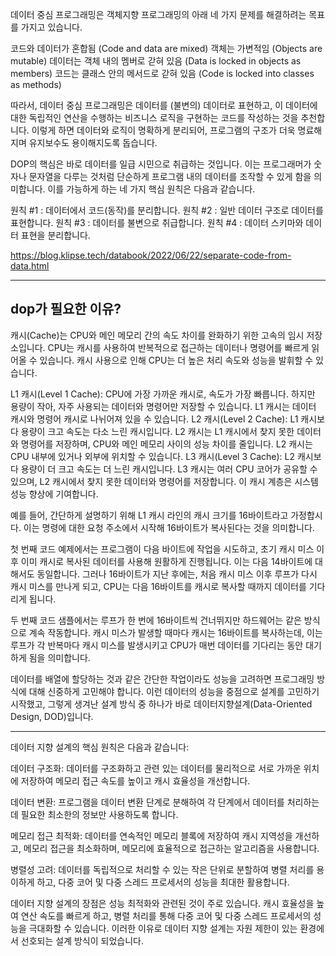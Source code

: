 데이터 중심 프로그래밍은 객체지향 프로그래밍의 아래 네 가지 문제를 해결하려는 목표를 가지고 있습니다.

코드와 데이터가 혼합됨 (Code and data are mixed)
객체는 가변적임 (Objects are mutable)
데이터는 객체 내의 멤버로 갇혀 있음 (Data is locked in objects as members)
코드는 클래스 안의 메서드로 갇혀 있음 (Code is locked into classes as methods)

따라서, 데이터 중심 프로그래밍은 데이터를 (불변의) 데이터로 표현하고, 이 데이터에 대한 독립적인 연산을 수행하는 비즈니스 로직을 구현하는 코드를 작성하는 것을 추천합니다. 이렇게 하면 데이터와 로직이 명확하게 분리되어, 프로그램의 구조가 더욱 명료해지며 유지보수도 용이해지도록 돕습니다.

DOP의 핵심은 바로 데이터를 일급 시민으로 취급하는 것입니다. 이는 프로그래머가 숫자나 문자열을 다루는 것처럼 단순하게 프로그램 내의 데이터를 조작할 수 있게 함을 의미합니다. 이를 가능하게 하는 네 가지 핵심 원칙은 다음과 같습니다.

원칙 #1 : 데이터에서 코드(동작)를 분리합니다.
원칙 #2 : 일반 데이터 구조로 데이터를 표현합니다.
원칙 #3 : 데이터를 불변으로 취급합니다.
원칙 #4 : 데이터 스키마와 데이터 표현을 분리합니다.

https://blog.klipse.tech/databook/2022/06/22/separate-code-from-data.html

---

## dop가 필요한 이유?

캐시(Cache)는 CPU와 메인 메모리 간의 속도 차이를 완화하기 위한 고속의 임시 저장소입니다. CPU는 캐시를 사용하여 반복적으로 접근하는 데이터나 명령어를 빠르게 읽어올 수 있습니다.  캐시 사용으로 인해 CPU는 더 높은 처리 속도와 성능을 발휘할 수 있습니다.

L1 캐시(Level 1 Cache): CPU에 가장 가까운 캐시로, 속도가 가장 빠릅니다. 하지만 용량이 작아, 자주 사용되는 데이터와 명령어만 저장할 수 있습니다. L1 캐시는 데이터 캐시와 명령어 캐시로 나뉘어져 있을 수 있습니다.
L2 캐시(Level 2 Cache): L1 캐시보다 용량이 크고 속도는 다소 느린 캐시입니다. L2 캐시는 L1 캐시에서 찾지 못한 데이터와 명령어를 저장하며, CPU와 메인 메모리 사이의 성능 차이를 줄입니다. L2 캐시는 CPU 내부에 있거나 외부에 위치할 수 있습니다.
L3 캐시(Level 3 Cache): L2 캐시보다 용량이 더 크고 속도는 더 느린 캐시입니다. L3 캐시는 여러 CPU 코어가 공유할 수 있으며, L2 캐시에서 찾지 못한 데이터와 명령어를 저장합니다. 이 캐시 계층은 시스템 성능 향상에 기여합니다.

예를 들어, 간단하게 설명하기 위해 L1 캐시 라인의 캐시 크기를 16바이트라고 가정합시다. 이는 명령에 대한 요청 주소에서 시작해 16바이트가 복사된다는 것을 의미합니다.

첫 번째 코드 예제에서는 프로그램이 다음 바이트에 작업을 시도하고, 초기 캐시 미스 이후 이미 캐시로 복사된 데이터를 사용해 원활하게 진행됩니다. 이는 다음 14바이트에 대해서도 동일합니다. 그러나 16바이트가 지난 후에는, 처음 캐시 미스 이후 루프가 다시 캐시 미스를 만나게 되고, CPU는 다음 16바이트를 캐시로 복사할 때까지 데이터를 기다리게 됩니다.

두 번째 코드 샘플에서는 루프가 한 번에 16바이트씩 건너뛰지만 하드웨어는 같은 방식으로 계속 작동합니다. 캐시 미스가 발생할 때마다 캐시는 16바이트를 복사하는데, 이는 루프가 각 반복마다 캐시 미스를 발생시키고 CPU가 매번 데이터를 기다리는 동안 대기하게 됨을 의미합니다.

데이터를 배열에 할당하는 것과 같은 간단한 작업이라도 성능을 고려하면 프로그래밍 방식에 대해 신중하게 고민해야 합니다. 이런 데이터의 성능을 중점으로 설계를 고민하기 시작했고, 그렇게 생겨난 설계 방식 중 하나가 바로 데이터지향설계(Data-Oriented Design, DOD)입니다.

---

데이터 지향 설계의 핵심 원칙은 다음과 같습니다:

데이터 구조화: 데이터를 구조화하고 관련 있는 데이터를 물리적으로 서로 가까운 위치에 저장하여 메모리 접근 속도를 높이고 캐시 효율성을 개선합니다.

데이터 변환: 프로그램을 데이터 변환 단계로 분해하여 각 단계에서 데이터를 처리하는 데 필요한 최소한의 정보만 사용하도록 합니다.

메모리 접근 최적화: 데이터를 연속적인 메모리 블록에 저장하여 캐시 지역성을 개선하고, 메모리 접근을 최소화하며, 메모리에 효율적으로 접근하는 알고리즘을 사용합니다.

병렬성 고려: 데이터를 독립적으로 처리할 수 있는 작은 단위로 분할하여 병렬 처리를 용이하게 하고, 다중 코어 및 다중 스레드 프로세서의 성능을 최대한 활용합니다.

데이터 지향 설계의 장점은 성능 최적화와 관련된 것이 주로 있습니다. 캐시 효율성을 높여 연산 속도를 빠르게 하고, 병렬 처리를 통해 다중 코어 및 다중 스레드 프로세서의 성능을 극대화할 수 있습니다. 이러한 이유로 데이터 지향 설계는 자원 제한이 있는 환경에서 선호되는 설계 방식이 되었습니다.
